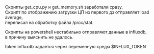 Скрипты get_cpu.py и get_memory.sh заработали сразу.  
Скрипт по отображению загрузки ЦП из первого дз отправляет load average,  
переписал на обработку файла /proc/stat.  
  
Скрипты на powershell  нестабильно отправляют данные в influxdb,  
в причину выяснить не удалось.  

token influxdb задается через переменную среды $INFLUX_TOKEN  
